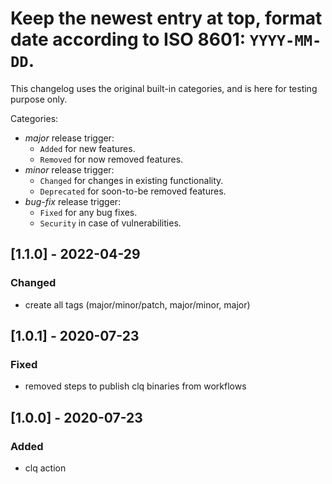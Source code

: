 # Keep the newest entry at top, format date according to ISO 8601: `YYYY-MM-DD`.

This changelog uses the original built-in categories, and is here for testing purpose only.

Categories:
- *major* release trigger:
   - `Added` for new features.
   - `Removed` for now removed features.
- *minor* release trigger:
   - `Changed` for changes in existing functionality.
   - `Deprecated` for soon-to-be removed features.
- *bug-fix* release trigger:
   - `Fixed` for any bug fixes.
   - `Security` in case of vulnerabilities.

## [1.1.0] - 2022-04-29
### Changed
- create all tags (major/minor/patch, major/minor, major)

## [1.0.1] - 2020-07-23
### Fixed
- removed steps to publish clq binaries from workflows

## [1.0.0] - 2020-07-23
### Added
- clq action
